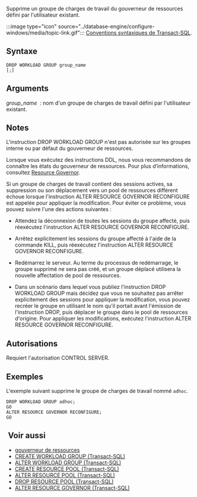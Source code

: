 Supprime un groupe de charges de travail du gouverneur de ressources défini par l'utilisateur existant.

:::image type="icon" source="../database-engine/configure-windows/media/topic-link.gif"::: [Conventions syntaxiques de Transact-SQL](../t-sql/language-elements/transact-sql-syntax-conventions-transact-sql.md).

## <a name="syntax"></a>Syntaxe

```syntaxsql
DROP WORKLOAD GROUP group_name
[;]
```

## <a name="arguments"></a>Arguments

*group_name*  : nom d'un groupe de charges de travail défini par l'utilisateur existant.

## <a name="remarks"></a>Notes 

L'instruction DROP WORKLOAD GROUP n'est pas autorisée sur les groupes interne ou par défaut du gouverneur de ressources.

Lorsque vous exécutez des instructions DDL, nous vous recommandons de connaître les états du gouverneur de ressources. Pour plus d’informations, consultez [Resource Governor](../relational-databases/resource-governor/resource-governor.md).

Si un groupe de charges de travail contient des sessions actives, sa suppression ou son déplacement vers un pool de ressources différent échoue lorsque l'instruction ALTER RESOURCE GOVERNOR RECONFIGURE est appelée pour appliquer la modification. Pour éviter ce problème, vous pouvez suivre l'une des actions suivantes :

- Attendez la déconnexion de toutes les sessions du groupe affecté, puis réexécutez l'instruction ALTER RESOURCE GOVERNOR RECONFIGURE.

- Arrêtez explicitement les sessions du groupe affecté à l'aide de la commande KILL, puis réexécutez l'instruction ALTER RESOURCE GOVERNOR RECONFIGURE.

- Redémarrez le serveur. Au terme du processus de redémarrage, le groupe supprimé ne sera pas créé, et un groupe déplacé utilisera la nouvelle affectation de pool de ressources.

- Dans un scénario dans lequel vous publiez l'instruction DROP WORKLOAD GROUP mais décidez que vous ne souhaitez pas arrêter explicitement des sessions pour appliquer la modification, vous pouvez recréer le groupe en utilisant le nom qu'il portait avant l'émission de l'instruction DROP, puis déplacer le groupe dans le pool de ressources d'origine. Pour appliquer les modifications, exécutez l'instruction ALTER RESOURCE GOVERNOR RECONFIGURE.

## <a name="permissions"></a>Autorisations

Requiert l'autorisation CONTROL SERVER.

## <a name="examples"></a>Exemples

L'exemple suivant supprime le groupe de charges de travail nommé `adhoc`.

```
DROP WORKLOAD GROUP adhoc;
GO
ALTER RESOURCE GOVERNOR RECONFIGURE;
GO
```

## <a name="see-also"></a> Voir aussi

- [gouverneur de ressources](../relational-databases/resource-governor/resource-governor.md)
- [CREATE WORKLOAD GROUP &#40;Transact-SQL&#41;](../t-sql/statements/create-workload-group-transact-sql.md)  
- [ALTER WORKLOAD GROUP &#40;Transact-SQL&#41;](../t-sql/statements/alter-workload-group-transact-sql.md)
- [CREATE RESOURCE POOL &#40;Transact-SQL&#41;](../t-sql/statements/create-resource-pool-transact-sql.md)
- [ALTER RESOURCE POOL &#40;Transact-SQL&#41;](../t-sql/statements/alter-resource-pool-transact-sql.md)
- [DROP RESOURCE POOL &#40;Transact-SQL&#41;](../t-sql/statements/drop-resource-pool-transact-sql.md)
- [ALTER RESOURCE GOVERNOR &#40;Transact-SQL&#41;](../t-sql/statements/alter-resource-governor-transact-sql.md)  